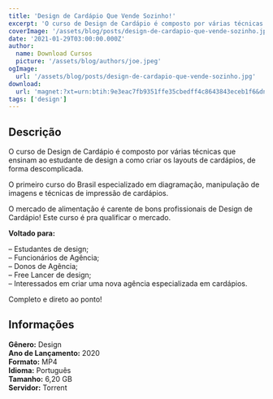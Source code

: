 ```yaml
---
title: 'Design de Cardápio Que Vende Sozinho!'
excerpt: 'O curso de Design de Cardápio é composto por várias técnicas que ensinam ao estudante de design a como criar os layouts de cardápios, de forma descomplicada.  O primeiro curso do Brasil especializado em diagramação, manipulação de imagens e técnicas de impressão de cardápios.  O mercado'
coverImage: '/assets/blog/posts/design-de-cardapio-que-vende-sozinho.jpg'
date: '2021-01-29T03:00:00.000Z'
author:
  name: Download Cursos
  picture: '/assets/blog/authors/joe.jpeg'
ogImage:
  url: '/assets/blog/posts/design-de-cardapio-que-vende-sozinho.jpg'
download:
  url: 'magnet:?xt=urn:btih:9e3eac7fb9351ffe35cbedff4c8643843eceb1f6&dn=Design%20de%20Card%c3%a1pio%20que%20vende%20sozinho!&tr=udp%3a%2f%2ftracker.openbittorrent.com%3a1337%2fannounce&tr=udp%3a%2f%2ftracker.opentrackr.org%3a1337%2fannounce'
tags: ['design']
---
```

<h2>Descrição</h2>
<p>O curso de Design de Cardápio é composto por várias técnicas que ensinam ao estudante de design a como criar os layouts de cardápios, de forma descomplicada.</p><p>O primeiro curso do Brasil especializado em diagramação, manipulação de imagens e técnicas de impressão de cardápios.</p><p>O mercado de alimentação é carente de bons profissionais de Design de Cardápio! Este curso é pra qualificar o mercado.</p><p><strong>Voltado para:</strong></p><p>– Estudantes de design;<br/> – Funcionários de Agência;<br/> – Donos de Agência;<br/> – Free Lancer de design;<br/> – Interessados em criar uma nova agência especializada em cardápios.</p><p>Completo e direto ao ponto!</p><h2>Informações</h2><p><strong>Gênero:</strong> Design<br/> <strong>Ano de Lançamento:</strong> 2020<br/> <strong>Formato:</strong> MP4<br/> <strong>Idioma:</strong> Português<br/> <strong>Tamanho:</strong> 6,20 GB<br/> <strong>Servidor:</strong> Torrent</p>